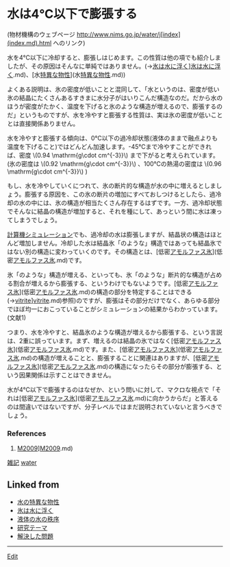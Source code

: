 # 水は4℃以下で膨張する

[](http://www.nims.go.jp/water/images/cupwater1.gif)

(物材機構のウェブページ http://www.nims.go.jp/water/j[index](index.md).html へのリンク)



水を4℃以下に冷却すると、膨張しはじめます。この性質は他の項でも紹介しましたが、その原因はそんなに単純ではありません。(→[氷は水に浮く](氷は水に浮く.md)][氷は水に浮く](氷は水に浮く.md).md)、[水[特異な物性](特異な物性.md)](水[特異な物性](特異な物性.md).md))

よくある説明は、氷の密度が低いことと混同して、「水というのは、密度が低い氷の結晶にたくさんあるすきまに水分子がはいりこんだ構造なのだ。だから水のほうが密度がたかく、温度を下げると氷のような構造が増えるので、膨張するのだ」というものですが、水を冷やすと膨張する性質は、実は氷の密度が低いこととは直接関係ありません。

水を冷やすと膨張する傾向は、0℃以下の過冷却状態(液体のままで融点よりも温度を下げること)ではどんどん加速します。-45℃まで冷やすことができれば、密度 \\(0.94 \mathrm{g\cdot cm^{-3}}\\) まで下がると考えられています。(氷の密度は \\(0.92 \mathrm{g\cdot cm^{-3}}\\) 、100℃の熱湯の密度は \\(0.96 \mathrm{g\cdot cm^{-3}}\\) )

もし、水を冷やしていくにつれて、氷の断片的な構造が水の中に増えるとしましょう。膨張する原因を、この氷の断片の増加にすべておしつけるとしたら、過冷却の水の中には、氷の構造が相当たくさん存在するはずです。一方、過冷却状態でそんなに結晶の構造が増加すると、それを種にして、あっという間に水は凍ってしまうでしょう。

[計算機シミュレーション](計算機シミュレーション.md)でも、過冷却の水は膨張しますが、結晶状の構造はほとんど増加しません。冷却した水は結晶氷「のような」構造ではあっても結晶氷ではない別の構造に変わっていくのです。その構造とは、[低密[アモルファス氷](アモルファス氷.md)](低密[アモルファス氷](アモルファス氷.md).md)です。

氷「のような」構造が増える、といっても、氷「のような」断片的な構造が占める割合が増えるから膨張する、というわけでもないようです。[低密[アモルファス氷](アモルファス氷.md)](低密[アモルファス氷](アモルファス氷.md).md)の構造の部分を特定することはできる(→[vitrite](vitrite.md)][vitrite](vitrite.md).md)参照)のですが、膨張はその部分だけでなく、あらゆる部分でほぼ均一におこっていることがシミュレーションの結果からわかっています。(文献1)

つまり、水を冷やすと、結晶氷のような構造が増えるから膨張する、という言説は、2重に誤っています。まず、増えるのは結晶の氷ではなく[低密[アモルファス氷](アモルファス氷.md)](低密[アモルファス氷](アモルファス氷.md).md)です。また、[低密[アモルファス氷](アモルファス氷.md)](低密[アモルファス氷](アモルファス氷.md).md)の構造が増えることと、膨張することに関連はありますが、[低密[アモルファス氷](アモルファス氷.md)](低密[アモルファス氷](アモルファス氷.md).md)の構造になったらその部分が膨張する、という因果関係は示すことはできません。

水が4℃以下で膨張するのはなぜか、という問いに対して、マクロな視点で「それは[低密[アモルファス氷](アモルファス氷.md)](低密[アモルファス氷](アモルファス氷.md).md)に向かうからだ」と答えるのは間違いではないですが、分子レベルではまだ説明されていないと言うべきでしょう。

### References


1. [M2009](M2009.md)][M2009](M2009.md).md)



[雑記](雑記.md) [water](water.md)



## Linked from

* [水の特異な物性](水の特異な物性.md)
* [氷は水に浮く](氷は水に浮く.md)
* [液体の水の秩序](液体の水の秩序.md)
* [研究テーマ](研究テーマ.md)
* [解決した問題](解決した問題.md)


----
[Edit](https://github.com/vitroid/vitroid.github.io/edit/master/MD/水は4℃以下で膨張する.md)
